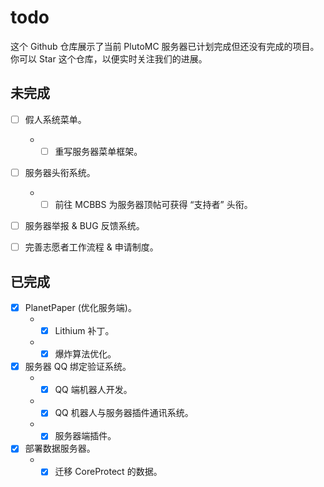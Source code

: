 # todo

这个 Github 仓库展示了当前 PlutoMC 服务器已计划完成但还没有完成的项目。<br>
你可以 Star 这个仓库，以便实时关注我们的进展。

## 未完成
    
- [ ] 假人系统菜单。
    - - [ ] 重写服务器菜单框架。
    
- [ ] 服务器头衔系统。
    - - [ ] 前往 MCBBS 为服务器顶帖可获得 “支持者” 头衔。
    
- [ ] 服务器举报 & BUG 反馈系统。

- [ ] 完善志愿者工作流程 & 申请制度。

## 已完成

- [x] PlanetPaper (优化服务端)。
    - - [x] Lithium 补丁。
    - - [x] 爆炸算法优化。

- [x] 服务器 QQ 绑定验证系统。
    - - [x] QQ 端机器人开发。
    - - [x] QQ 机器人与服务器插件通讯系统。
    - - [x] 服务器端插件。
   
- [x] 部署数据服务器。
    - - [x] 迁移 CoreProtect 的数据。
